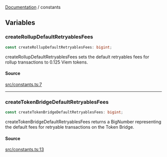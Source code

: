 [Documentation](README.md) / constants

## Variables

### createRollupDefaultRetryablesFees

```ts
const createRollupDefaultRetryablesFees: bigint;
```

createRollupDefaultRetryablesFees sets the default retryables fees for rollup
transactions to 0.125 Viem tokens.

#### Source

[src/constants.ts:7](https://github.com/anegg0/arbitrum-orbit-sdk/blob/763a3f41e7ea001cbb6fe81ac11cc794b4a0f94d/src/constants.ts#L7)

***

### createTokenBridgeDefaultRetryablesFees

```ts
const createTokenBridgeDefaultRetryablesFees: bigint;
```

createTokenBridgeDefaultRetryablesFees returns a BigNumber
representing the default fees for retryable transactions on the Token Bridge.

#### Source

[src/constants.ts:13](https://github.com/anegg0/arbitrum-orbit-sdk/blob/763a3f41e7ea001cbb6fe81ac11cc794b4a0f94d/src/constants.ts#L13)
